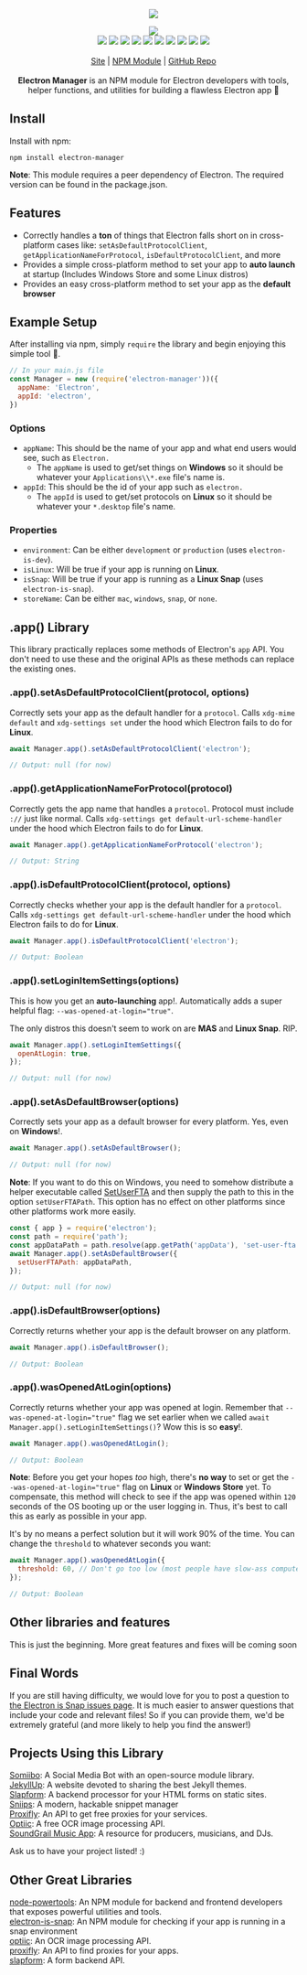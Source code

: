 <p align="center">
  <a href="https://cdn.itwcreativeworks.com/assets/itw-creative-works/images/logo/itw-creative-works-brandmark-black-x.svg">
    <img src="https://cdn.itwcreativeworks.com/assets/itw-creative-works/images/logo/itw-creative-works-brandmark-black-x.svg">
  </a>
</p>

<p align="center">
  <img src="https://img.shields.io/github/package-json/v/itw-creative-works/electron-manager.svg">
  <br>
  <img src="https://img.shields.io/david/itw-creative-works/electron-manager.svg">
  <img src="https://img.shields.io/david/dev/itw-creative-works/electron-manager.svg">
  <img src="https://img.shields.io/bundlephobia/min/electron-manager.svg">
  <img src="https://img.shields.io/codeclimate/maintainability-percentage/itw-creative-works/electron-manager.svg">
  <img src="https://img.shields.io/npm/dm/electron-manager.svg">
  <img src="https://img.shields.io/node/v/electron-manager.svg">
  <img src="https://img.shields.io/website/https/itwcreativeworks.com.svg">
  <img src="https://img.shields.io/github/license/itw-creative-works/electron-manager.svg">
  <img src="https://img.shields.io/github/contributors/itw-creative-works/electron-manager.svg">
  <img src="https://img.shields.io/github/last-commit/itw-creative-works/electron-manager.svg">
  <br>
  <br>
  <a href="https://itwcreativeworks.com">Site</a> | <a href="https://www.npmjs.com/package/electron-manager">NPM Module</a> | <a href="https://github.com/itw-creative-works/electron-manager">GitHub Repo</a>
  <br>
  <br>
  <strong>Electron Manager</strong> is an NPM module for Electron developers with tools, helper functions, and utilities for building a flawless Electron app 🚀
</p>

## Install
Install with npm:
```shell
npm install electron-manager
```
**Note**: This module requires a peer dependency of Electron. The required version can be found in the package.json.

## Features
* Correctly handles a **ton** of things that Electron falls short on in cross-platform cases like: `setAsDefaultProtocolClient`, `getApplicationNameForProtocol`, `isDefaultProtocolClient`, and more
* Provides a simple cross-platform method to set your app to **auto launch** at startup (Includes Windows Store and some Linux distros)
* Provides an easy cross-platform method to set your app as the **default browser**

## Example Setup
After installing via npm, simply `require` the library and begin enjoying this simple tool 🧰.
```js
// In your main.js file
const Manager = new (require('electron-manager'))({
  appName: 'Electron',
  appId: 'electron',
})
```
### Options
  * `appName`: This should be the name of your app and what end users would see, such as `Electron.`
    * The `appName` is used to get/set things on **Windows** so it should be whatever your `Applications\\*.exe` file's name is.
  * `appId`: This should be the id of your app such as `electron.`
    * The `appId` is used to get/set protocols on **Linux** so it should be whatever your `*.desktop` file's name.

### Properties
  * `environment`: Can be either `development` or `production` (uses `electron-is-dev`).
  * `isLinux`: Will be true if your app is running on **Linux**.
  * `isSnap`: Will be true if your app is running as a **Linux Snap** (uses `electron-is-snap`).
  * `storeName`: Can be either `mac`, `windows`, `snap`, or `none`.

## .app() Library
This library practically replaces some methods of Electron's `app` API. You don't need to use these and the original APIs as these methods can replace the existing ones.

### .app().setAsDefaultProtocolClient(protocol, options)
Correctly sets your app as the default handler for a `protocol`. Calls `xdg-mime default` and `xdg-settings set` under the hood which Electron fails to do for **Linux**.
```js
await Manager.app().setAsDefaultProtocolClient('electron');

// Output: null (for now)
```

### .app().getApplicationNameForProtocol(protocol)
Correctly gets the app name that handles a `protocol`. Protocol must include `://` just like normal. Calls `xdg-settings get default-url-scheme-handler` under the hood which Electron fails to do for **Linux**.
```js
await Manager.app().getApplicationNameForProtocol('electron');

// Output: String
```

### .app().isDefaultProtocolClient(protocol, options)
Correctly checks whether your app is the default handler for a `protocol`. Calls `xdg-settings get default-url-scheme-handler` under the hood which Electron fails to do for **Linux**.
```js
await Manager.app().isDefaultProtocolClient('electron');

// Output: Boolean
```

### .app().setLoginItemSettings(options)
This is how you get an **auto-launching** app!. Automatically adds a super helpful flag: `--was-opened-at-login="true"`.

The only distros this doesn't seem to work on are **MAS** and **Linux Snap**. RIP.
```js
await Manager.app().setLoginItemSettings({
  openAtLogin: true,
});

// Output: null (for now)
```

### .app().setAsDefaultBrowser(options)
Correctly sets your app as a default browser for every platform. Yes, even on **Windows**!.
```js
await Manager.app().setAsDefaultBrowser();

// Output: null (for now)
```

**Note**: If you want to do this on Windows, you need to somehow distribute a helper executable called [SetUserFTA](http://kolbi.cz/blog/2017/10/25/setuserfta-userchoice-hash-defeated-set-file-type-associations-per-user/) and then supply the path to this in the option `setUserFTAPath`. This option has no effect on other platforms since other platforms work more easily.

```js
const { app } = require('electron');
const path = require('path');
const appDataPath = path.resolve(app.getPath('appData'), 'set-user-fta.exe')
await Manager.app().setAsDefaultBrowser({
  setUserFTAPath: appDataPath,
});

// Output: null (for now)
```

### .app().isDefaultBrowser(options)
Correctly returns whether your app is the default browser on any platform.
```js
await Manager.app().isDefaultBrowser();

// Output: Boolean
```

### .app().wasOpenedAtLogin(options)
Correctly returns whether your app was opened at login. Remember that `--was-opened-at-login="true"` flag we set earlier when we called `await Manager.app().setLoginItemSettings()`? Wow this is so **easy**!.
```js
await Manager.app().wasOpenedAtLogin();

// Output: Boolean
```

**Note**: Before you get your hopes *too* high, there's **no way** to set or get the `--was-opened-at-login="true"` flag on **Linux** or **Windows Store** yet. To compensate, this method will check to see if the app was opened within `120` seconds of the OS booting up or the user logging in. Thus, it's best to call this as early as possible in your app.

It's by no means a perfect solution but it will work 90% of the time. You can change the `threshold` to whatever seconds you want:

```js
await Manager.app().wasOpenedAtLogin({
  threshold: 60, // Don't go too low (most people have slow-ass computers)
});

// Output: Boolean
```

## Other libraries and features
This is just the beginning. More great features and fixes will be coming soon

## Final Words
If you are still having difficulty, we would love for you to post a question to [the Electron is Snap issues page](https://github.com/itw-creative-works/electron-manager/issues). It is much easier to answer questions that include your code and relevant files! So if you can provide them, we'd be extremely grateful (and more likely to help you find the answer!)

## Projects Using this Library
[Somiibo](https://somiibo.com/): A Social Media Bot with an open-source module library. <br>
[JekyllUp](https://jekyllup.com/): A website devoted to sharing the best Jekyll themes. <br>
[Slapform](https://slapform.com/): A backend processor for your HTML forms on static sites. <br>
[Sniips](https://sniips.com/): A modern, hackable snippet manager <br>
[Proxifly](https://proxifly.com/): An API to get free proxies for your services. <br>
[Optiic](https://optiic.dev/): A free OCR image processing API. <br>
[SoundGrail Music App](https://app.soundgrail.com/): A resource for producers, musicians, and DJs. <br>

Ask us to have your project listed! :)

## Other Great Libraries
[node-powertools](https://www.npmjs.com/package/node-powertools): An NPM module for backend and frontend developers that exposes powerful utilities and tools. <br>
[electron-is-snap](https://www.npmjs.com/package/electron-is-snap): An NPM module for checking if your app is running in a snap environment <br>
[optiic](https://www.npmjs.com/package/optiic): An OCR image processing API. <br>
[proxifly](https://www.npmjs.com/package/proxifly): An API to find proxies for your apps. <br>
[slapform](https://www.npmjs.com/package/slapform): A form backend API. <br>
